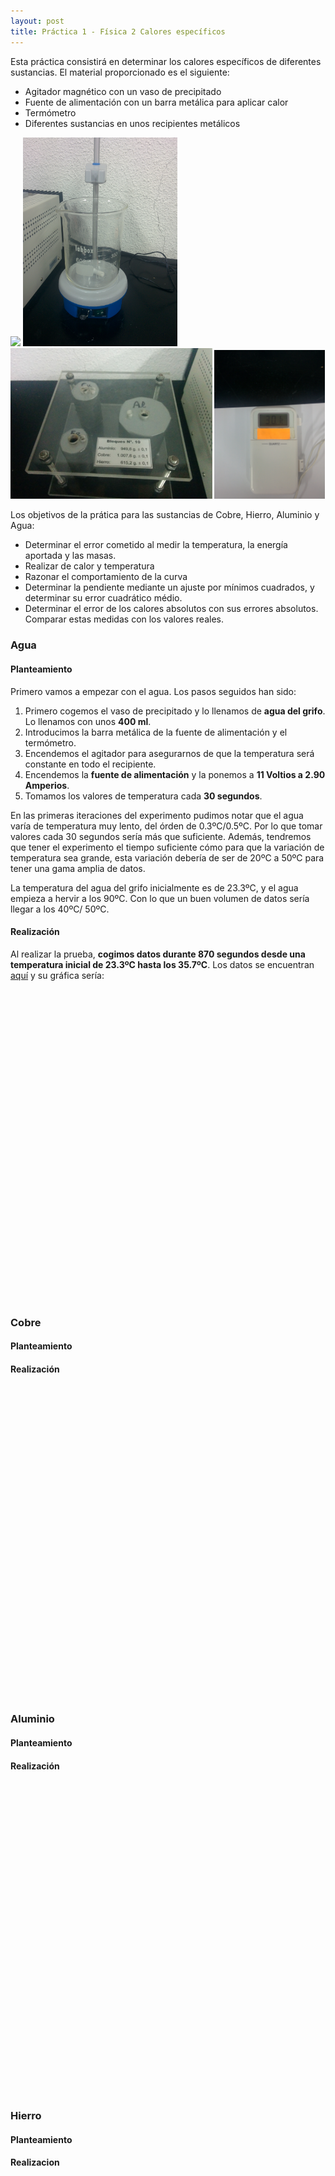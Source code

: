 ```yaml
---
layout: post
title: Práctica 1 - Física 2 Calores específicos
---
```


Esta práctica consistirá en determinar los calores específicos de diferentes sustancias. El material proporcionado es el siguiente:
* Agitador magnético con un vaso de precipitado
* Fuente de alimentación con un barra metálica para aplicar calor
* Termómetro
* Diferentes sustancias en unos recipientes metálicos

<img src="../images/fuente_de_alimentación.jpg" width="49%">
<img src="../images/removedor.jpg" width="49%">
<img src="../images/sustancias.jpg" width="64%">
<img src="../images/termometro.jpg" width="35%">

Los objetivos de la prática para las sustancias de Cobre, Hierro, Aluminio y Agua:
* Determinar el error cometido al medir la temperatura, la energía aportada y las masas.
* Realizar de calor y temperatura
* Razonar el comportamiento de la curva
* Determinar la pendiente mediante un ajuste por mínimos cuadrados, y determinar su error cuadrático médio.
* Determinar el error de los calores absolutos con sus errores absolutos. Comparar estas medidas con los valores reales.

### Agua
#### Planteamiento
Primero vamos a empezar con el agua. Los pasos seguidos han sido:
1. Primero cogemos el vaso de precipitado y lo llenamos de **agua del grifo**. Lo llenamos con unos **400 ml**.
2. Introducimos la barra metálica de la fuente de alimentación y el termómetro.
3. Encendemos el agitador para asegurarnos de que la temperatura será constante en todo el recipiente.
2. Encendemos la **fuente de alimentación** y la ponemos a **11 Voltios a 2.90 Amperios**.
3. Tomamos los valores de temperatura cada **30 segundos**.

En las primeras iteraciones del experimento pudimos notar que el agua varía de temperatura muy lento, del órden de 0.3ºC/0.5ºC. Por lo que tomar valores cada 30 segundos sería más que suficiente. Además, tendremos que tener el experimento el tiempo suficiente cómo para que la variación de temperatura sea grande, esta variación debería de ser de 20ºC a 50ºC para tener una gama amplia de datos.

La temperatura del agua del grifo inicialmente es de 23.3ºC, y el agua empieza a hervir a los 90ºC. Con lo que un buen volumen de datos sería llegar a los 40ºC/ 50ºC.

#### Realización

Al realizar la prueba, **cogimos datos durante 870 segundos desde una temperatura inicial de 23.3ºC hasta los 35.7ºC**. Los datos se encuentran [aquí](../data/aguaexp.json) y su gráfica sería:

<div id="agua_chart" style="width: 900px; height: 500px"></div>

### Cobre
#### Planteamiento
#### Realización

<div id="cobre_chart" style="width: 900px; height: 500px"></div>

### Aluminio
#### Planteamiento
#### Realización

<div id="aluminio_chart" style="width: 900px; height: 500px"></div>

### Hierro
#### Planteamiento
#### Realizacion

<div id="hierro_chart" style="width: 900px; height: 500px"></div>



















<script type="text/javascript" src="https://www.gstatic.com/charts/loader.js"></script>
<script type="text/javascript">
      google.charts.load('current', {'packages':['line']});
      google.charts.setOnLoadCallback(drawAgua);
      google.charts.setOnLoadCallback(drawAluminio);
      google.charts.setOnLoadCallback(drawCobre);
      google.charts.setOnLoadCallback(drawHierro);

      function drawAgua() {
        var request = new XMLHttpRequest();
        request.open("GET", "../data/aguaexp.json", true);
        request.send(null);
        request.onreadystatechange = function () {
          if (request.readyState == 4 && request.status == "200") {
              var my_JSON_object = JSON.parse(request.responseText);

              var data = new google.visualization.DataTable();
              data.addColumn('number', 'Tiempo (s)');
              data.addColumn('number', 'Temperatura (ºC)');

              my_JSON_object.datos.forEach(function(element){
                  data.addRow([element.tiempo, element.temperatura]);
              });

              var options = {
                title: 'Company Performance',
                curveType: 'function',
                legend: { position: 'bottom' }
              };

              var chart = new google.charts.Line(document.getElementById('agua_chart'));

              chart.draw(data, options);
          }
        };
      }

      function drawAluminio() {
        var request = new XMLHttpRequest();
        request.open("GET", "../data/aluminioexp.json", true);
        request.send(null);
        request.onreadystatechange = function () {
          if (request.readyState == 4 && request.status == "200") {
              var my_JSON_object = JSON.parse(request.responseText);

              var data = new google.visualization.DataTable();
              data.addColumn('number', 'Tiempo (s)');
              data.addColumn('number', 'Temperatura (ºC)');

              my_JSON_object.datos.forEach(function(element){
                  data.addRow([element.tiempo, element.temperatura]);
              });

              var options = {
                title: 'Company Performance',
                curveType: 'function',
                legend: { position: 'bottom' }
              };

              var chart = new google.charts.Line(document.getElementById('aluminio_chart'));

              chart.draw(data, options);
          }
        };
      }

      function drawCobre() {
        var request = new XMLHttpRequest();
        request.open("GET", "../data/cobreexp.json", true);
        request.send(null);
        request.onreadystatechange = function () {
          if (request.readyState == 4 && request.status == "200") {
              var my_JSON_object = JSON.parse(request.responseText);

              var data = new google.visualization.DataTable();
              data.addColumn('number', 'Tiempo (s)');
              data.addColumn('number', 'Temperatura (ºC)');

              my_JSON_object.datos.forEach(function(element){
                  data.addRow([element.tiempo, element.temperatura]);
              });

              var options = {
                title: 'Company Performance',
                curveType: 'function',
                legend: { position: 'bottom' }
              };

              var chart = new google.charts.Line(document.getElementById('cobre_chart'));

              chart.draw(data, options);
          }
        };
      }

      function drawHierro() {
        var request = new XMLHttpRequest();
        request.open("GET", "../data/hierroexp.json", true);
        request.send(null);
        request.onreadystatechange = function () {
          if (request.readyState == 4 && request.status == "200") {
              var my_JSON_object = JSON.parse(request.responseText);

              var data = new google.visualization.DataTable();
              data.addColumn('number', 'Tiempo (s)');
              data.addColumn('number', 'Temperatura (ºC)');

              my_JSON_object.datos.forEach(function(element){
                  data.addRow([element.tiempo, element.temperatura]);
              });

              var options = {
                title: 'Company Performance',
                curveType: 'function',
                legend: { position: 'bottom' }
              };

              var chart = new google.charts.Line(document.getElementById('hierro_chart'));

              chart.draw(data, options);
          }
        };
      }

</script>

<script type="text/javascript">
      google.charts.load('current', {'packages':['line']});
      google.charts.setOnLoadCallback(drawChart);


      var request = new XMLHttpRequest();
      request.open("GET", "../data/cobreexp.json", false);
      request.send(null);
      var my_JSON_object = JSON.parse(request.responseText);

      function drawChart() {
        var data = new google.visualization.DataTable();
        data.addColumn('number', 'Tiempo (s)');
        data.addColumn('number', 'Temperatura (ºC)');

        my_JSON_object.datos.forEach(function(element){
            data.addRow([element.tiempo, element.temperatura]);
        });

        var options = {
          title: 'Company Performance',
          curveType: 'function',
          legend: { position: 'bottom' }
        };

        var chart = new google.charts.Line(document.getElementById('cobre_chart'));

        chart.draw(data, options);
      }
</script>

<script type="text/javascript">
      google.charts.load('current', {'packages':['line']});
      google.charts.setOnLoadCallback(drawChart);


      var request = new XMLHttpRequest();
      request.open("GET", "../data/aluminioexp.json", false);
      request.send(null);
      var my_JSON_object = JSON.parse(request.responseText);

      function drawChart() {
        var data = new google.visualization.DataTable();
        data.addColumn('number', 'Tiempo (s)');
        data.addColumn('number', 'Temperatura (ºC)');

        my_JSON_object.datos.forEach(function(element){
            data.addRow([element.tiempo, element.temperatura]);
        });

        var options = {
          title: 'Company Performance',
          curveType: 'function',
          legend: { position: 'bottom' }
        };

        var chart = new google.charts.Line(document.getElementById('aluminio_chart'));

        chart.draw(data, options);
      }
</script>

<script type="text/javascript">
      google.charts.load('current', {'packages':['line']});
      google.charts.setOnLoadCallback(drawChart);


      var request = new XMLHttpRequest();
      request.open("GET", "../data/hierroexp.json", false);
      request.send(null);
      var my_JSON_object = JSON.parse(request.responseText);

      function drawChart() {
        var data = new google.visualization.DataTable();
        data.addColumn('number', 'Tiempo (s)');
        data.addColumn('number', 'Temperatura (ºC)');

        my_JSON_object.datos.forEach(function(element){
            data.addRow([element.tiempo, element.temperatura]);
        });

        var options = {
          title: 'Company Performance',
          curveType: 'function',
          legend: { position: 'bottom' }
        };

        var chart = new google.charts.Line(document.getElementById('hierro_chart'));

        chart.draw(data, options);
      }
</script>
